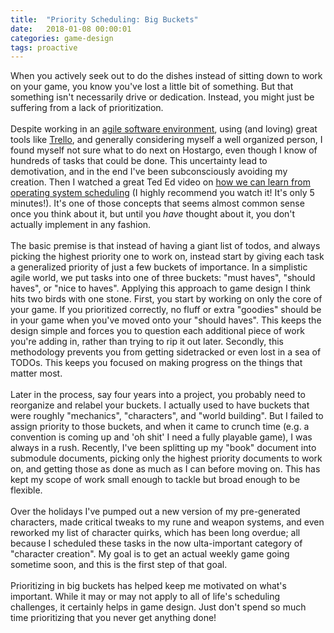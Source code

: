 ```yaml
---
title:  "Priority Scheduling: Big Buckets"
date:   2018-01-08 00:00:01
categories: game-design
tags: proactive
---
```


When you actively seek out to do the dishes instead of sitting down to work on your game, you know you've lost a little bit of something. But that something isn't necessarily drive or dedication. Instead, you might just be suffering from a lack of prioritization.<br />
<br />
Despite working in an <a href="https://en.wikipedia.org/wiki/Agile_software_development" target="_blank">agile software environment</a>, using (and loving) great tools like <a href="https://trello.com/" target="_blank">Trello</a>, and generally considering myself a well organized person, I found myself not sure what to do next on Hostargo, even though I know of hundreds of tasks that could be done. This uncertainty lead to demotivation, and in the end I've been subconsciously avoiding my creation. Then I watched a great Ted Ed video on <a href="https://ed.ted.com/lessons/how-to-manage-your-time-more-effectively-according-to-machines-brian-christian" target="_blank">how we can learn from operating system scheduling</a>&nbsp;(I highly recommend you watch it! It's only 5 minutes!). It's one of those concepts that seems almost common sense once you think about it, but until you <i>have </i>thought about it, you don't actually implement in any fashion.<br />
<br />
The basic premise is that instead of having a giant list of todos, and always picking the highest priority one to work on, instead start by giving each task a generalized priority of just a few buckets of importance. In a simplistic agile world, we put tasks into one of three buckets: "must haves", "should haves", or "nice to haves". Applying this approach to game design I think hits two birds with one stone. First, you start by working on only the core of your game. If you prioritized correctly, no fluff or extra "goodies" should be in your game when you've moved onto your "should haves". This keeps the design simple and forces you to question each additional piece of work you're adding in, rather than trying to rip it out later. Secondly, this methodology prevents you from getting sidetracked or even lost in a sea of TODOs. This keeps you focused on making progress on the things that matter most.<br />
<br />
Later in the process, say four years into a project, you probably need to reorganize and relabel your buckets. I actually used to have buckets that were roughly "mechanics", "characters", and "world building". But I failed to assign priority to those buckets, and when it came to crunch time (e.g. a convention is coming up and 'oh shit' I need a fully playable game), I was always in a rush. Recently, I've been splitting up my "book" document into submodule documents, picking only the highest priority documents to work on, and getting those as done as much as I can before moving on. This has kept my scope of work small enough to tackle but broad enough to be flexible.<br />
<br />
Over the holidays I've pumped out a new version of my pre-generated characters, made critical tweaks to my rune and weapon systems, and even reworked my list of character quirks, which has been long overdue; all because I scheduled these tasks in the now ulta-important category of "character creation". My goal is to get an actual weekly game going sometime soon, and this is the first step of that goal.<br />
<br />
Prioritizing in big buckets has helped keep me motivated on what's important. While it may or may not apply to all of life's scheduling challenges, it certainly helps in game design. Just don't spend so much time prioritizing that you never get anything done!
